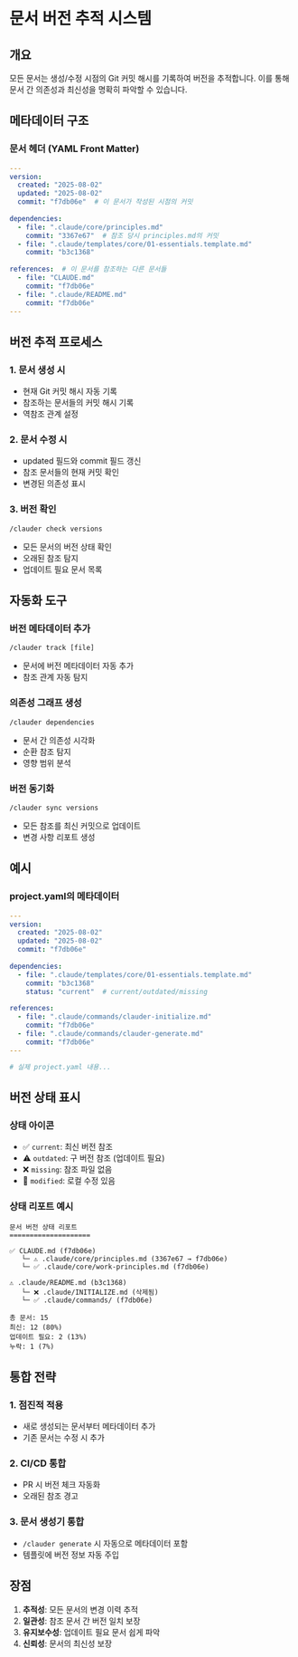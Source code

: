 # 문서 버전 추적 시스템

## 개요
모든 문서는 생성/수정 시점의 Git 커밋 해시를 기록하여 버전을 추적합니다.
이를 통해 문서 간 의존성과 최신성을 명확히 파악할 수 있습니다.

## 메타데이터 구조

### 문서 헤더 (YAML Front Matter)
```yaml
---
version:
  created: "2025-08-02"
  updated: "2025-08-02"
  commit: "f7db06e"  # 이 문서가 작성된 시점의 커밋
  
dependencies:
  - file: ".claude/core/principles.md"
    commit: "3367e67"  # 참조 당시 principles.md의 커밋
  - file: ".claude/templates/core/01-essentials.template.md"
    commit: "b3c1368"
    
references:  # 이 문서를 참조하는 다른 문서들
  - file: "CLAUDE.md"
    commit: "f7db06e"
  - file: ".claude/README.md"
    commit: "f7db06e"
---
```

## 버전 추적 프로세스

### 1. 문서 생성 시
- 현재 Git 커밋 해시 자동 기록
- 참조하는 문서들의 커밋 해시 기록
- 역참조 관계 설정

### 2. 문서 수정 시
- updated 필드와 commit 필드 갱신
- 참조 문서들의 현재 커밋 확인
- 변경된 의존성 표시

### 3. 버전 확인
```
/clauder check versions
```
- 모든 문서의 버전 상태 확인
- 오래된 참조 탐지
- 업데이트 필요 문서 목록

## 자동화 도구

### 버전 메타데이터 추가
```
/clauder track [file]
```
- 문서에 버전 메타데이터 자동 추가
- 참조 관계 자동 탐지

### 의존성 그래프 생성
```
/clauder dependencies
```
- 문서 간 의존성 시각화
- 순환 참조 탐지
- 영향 범위 분석

### 버전 동기화
```
/clauder sync versions
```
- 모든 참조를 최신 커밋으로 업데이트
- 변경 사항 리포트 생성

## 예시

### project.yaml의 메타데이터
```yaml
---
version:
  created: "2025-08-02"
  updated: "2025-08-02"
  commit: "f7db06e"
  
dependencies:
  - file: ".claude/templates/core/01-essentials.template.md"
    commit: "b3c1368"
    status: "current"  # current/outdated/missing
    
references:
  - file: ".claude/commands/clauder-initialize.md"
    commit: "f7db06e"
  - file: ".claude/commands/clauder-generate.md"
    commit: "f7db06e"
---

# 실제 project.yaml 내용...
```

## 버전 상태 표시

### 상태 아이콘
- ✅ `current`: 최신 버전 참조
- ⚠️ `outdated`: 구 버전 참조 (업데이트 필요)
- ❌ `missing`: 참조 파일 없음
- 🔄 `modified`: 로컬 수정 있음

### 상태 리포트 예시
```
문서 버전 상태 리포트
====================

✅ CLAUDE.md (f7db06e)
   └─ ⚠️ .claude/core/principles.md (3367e67 → f7db06e)
   └─ ✅ .claude/core/work-principles.md (f7db06e)

⚠️ .claude/README.md (b3c1368)
   └─ ❌ .claude/INITIALIZE.md (삭제됨)
   └─ ✅ .claude/commands/ (f7db06e)

총 문서: 15
최신: 12 (80%)
업데이트 필요: 2 (13%)
누락: 1 (7%)
```

## 통합 전략

### 1. 점진적 적용
- 새로 생성되는 문서부터 메타데이터 추가
- 기존 문서는 수정 시 추가

### 2. CI/CD 통합
- PR 시 버전 체크 자동화
- 오래된 참조 경고

### 3. 문서 생성기 통합
- `/clauder generate` 시 자동으로 메타데이터 포함
- 템플릿에 버전 정보 자동 주입

## 장점
1. **추적성**: 모든 문서의 변경 이력 추적
2. **일관성**: 참조 문서 간 버전 일치 보장
3. **유지보수성**: 업데이트 필요 문서 쉽게 파악
4. **신뢰성**: 문서의 최신성 보장